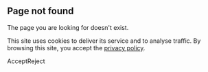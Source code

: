 ## Page not found

The page you are looking for doesn't exist.

This site uses cookies to deliver its service and to analyse traffic. By browsing this site, you accept the [privacy policy](https://policies.gitbook.com/privacy/cookies).

AcceptReject